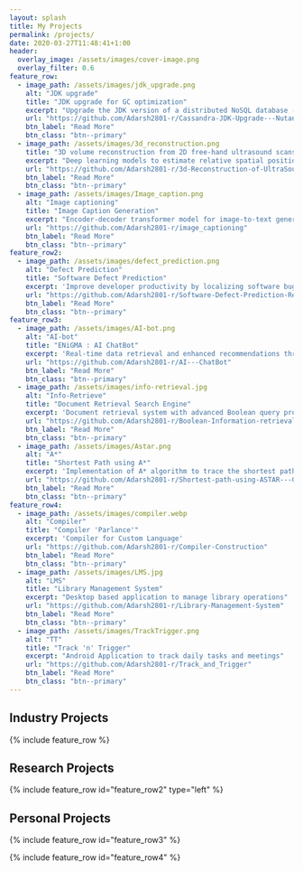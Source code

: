 ```yaml
---
layout: splash
title: My Projects
permalink: /projects/
date: 2020-03-27T11:48:41+1:00
header:
  overlay_image: /assets/images/cover-image.png
  overlay_filter: 0.6
feature_row:
  - image_path: /assets/images/jdk_upgrade.png
    alt: "JDK upgrade"
    title: "JDK upgrade for GC optimization"
    excerpt: "Upgrade the JDK version of a distributed NoSQL database - Apache Cassandra to optimize Java garbage collection"
    url: "https://github.com/Adarsh2801-r/Cassandra-JDK-Upgrade---Nutanix-Internship-Project-/blob/main/PS2%20report.pdf"
    btn_label: "Read More"
    btn_class: "btn--primary"
  - image_path: /assets/images/3d_reconstruction.png
    title: "3D volume reconstruction from 2D free-hand ultrasound scans"
    excerpt: "Deep learning models to estimate relative spatial position co-ordinates to re-construct 3D trajectory"
    url: "https://github.com/Adarsh2801-r/3d-Reconstruction-of-UltraSound-Scans"
    btn_label: "Read More"
    btn_class: "btn--primary"
  - image_path: /assets/images/Image_caption.png
    alt: "Image captioning"
    title: "Image Caption Generation"
    excerpt: "Encoder-decoder transformer model for image-to-text generation"
    url: "https://github.com/Adarsh2801-r/image_captioning"
    btn_label: "Read More"
    btn_class: "btn--primary"
feature_row2:
  - image_path: /assets/images/defect_prediction.png
    alt: "Defect Prediction"
    title: "Software Defect Prediction"
    excerpt: 'Improve developer productivity by localizing software bugs in large Java repositories using ML techniques'
    url: "https://github.com/Adarsh2801-r/Software-Defect-Prediction-Research"
    btn_label: "Read More"
    btn_class: "btn--primary"
feature_row3:
  - image_path: /assets/images/AI-bot.png
    alt: "AI-bot"
    title: "ENiGMA : AI ChatBot"
    excerpt: 'Real-time data retrieval and enhanced recommendations through keyword matching and intent recognition.'
    url: "https://github.com/Adarsh2801-r/AI---ChatBot"
    btn_label: "Read More"
    btn_class: "btn--primary"
  - image_path: /assets/images/info-retrieval.jpg
    alt: "Info-Retrieve"
    title: "Document Retrieval Search Engine"
    excerpt: 'Document retrieval system with advanced Boolean query processing, including support for wildcards and spelling correction.'
    url: "https://github.com/Adarsh2801-r/Boolean-Information-retrieval-model"
    btn_label: "Read More"
    btn_class: "btn--primary"
  - image_path: /assets/images/Astar.png
    alt: "A*"
    title: "Shortest Path using A*"
    excerpt: 'Implementation of A* algorithm to trace the shortest path between source and destination adresses on the map'
    url: "https://github.com/Adarsh2801-r/Shortest-path-using-ASTAR---GMAPS"
    btn_label: "Read More"
    btn_class: "btn--primary"
feature_row4:
  - image_path: /assets/images/compiler.webp
    alt: "Compiler"
    title: "Compiler 'Parlance'"
    excerpt: 'Compiler for Custom Language'
    url: "https://github.com/Adarsh2801-r/Compiler-Construction"
    btn_label: "Read More"
    btn_class: "btn--primary"
  - image_path: /assets/images/LMS.jpg
    alt: "LMS"
    title: "Library Management System"
    excerpt: "Desktop based application to manage library operations"
    url: "https://github.com/Adarsh2801-r/Library-Management-System"
    btn_label: "Read More"
    btn_class: "btn--primary"
  - image_path: /assets/images/TrackTrigger.png
    alt: "TT"
    title: "Track 'n' Trigger"
    excerpt: "Android Application to track daily tasks and meetings"
    url: "https://github.com/Adarsh2801-r/Track_and_Trigger"
    btn_label: "Read More"
    btn_class: "btn--primary"
---
```


<h2>Industry Projects</h2>
{% include feature_row %}

<h2>Research Projects</h2>
{% include feature_row id="feature_row2" type="left" %}

<h2>Personal Projects</h2>
{% include feature_row id="feature_row3" %}

{% include feature_row id="feature_row4" %} 
